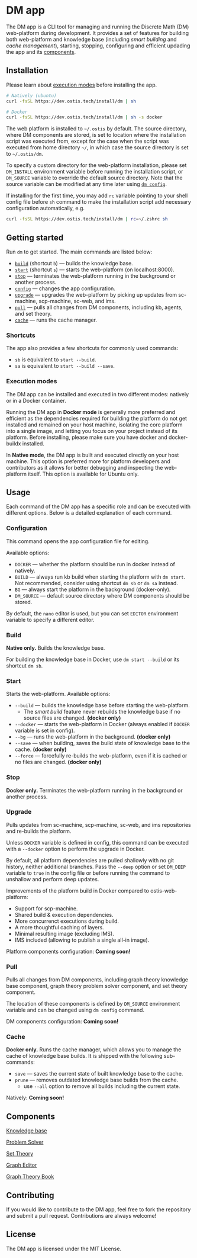 # DM app

The DM app is a CLI tool for managing and running the Discrete Math (DM) web-platform during development. It provides a set of features for building both web-platform and knowledge base (including *smart building* and *cache management*), starting, stopping, configuring and efficient updading the app and its [components](#components).

## Installation

Please learn about [execution modes](#execution-modes) before installing the app.

```sh
# Natively (ubuntu)
curl -fsSL https://dev.ostis.tech/install/dm | sh

# Docker
curl -fsSL https://dev.ostis.tech/install/dm | sh -s docker
```

The web platform is installed to `~/.ostis` by default. The source directory, where DM components are stored, is set to location where the installation script was executed from, except for the case when the script was executed from home directory `~/`, in which case the source directory is set to `~/.ostis/dm`.

To specify a custom directory for the web-platform installation, please set `DM_INSTALL` environment variable before running the installation script, or `DM_SOURCE` variable to override the default source directory. Note that the source variable can be modified at any time later using [`dm config`](#configuration).

If installing for the first time, you may add `rc` variable pointing to your shell config file before `sh` command to make the installation script add necessary configuration automatically, e.g.
```sh
curl -fsSL https://dev.ostis.tech/install/dm | rc=~/.zshrc sh
```

## Getting started

Run `dm` to get started. The main commands are listed below:
- [`build`](#build) (shortcut `b`) — builds the knowledge base.
- [`start`](#start) (shortcut `s`) — starts the web-platform (on localhost:8000).
- [`stop`](#stop) — terminates the web-platform running in the background or another process.
- [`config`](#configuration) —  changes the app configuration.
- [`upgrade`](#upgrade) — upgrades the web-platform by picking up updates from sc-machine, scp-machine, sc-web, and ims.
- [`pull`](#pull) — pulls all changes from DM components, including kb, agents, and set theory.
- [`cache`](#cache) — runs the cache manager.

### Shortcuts

The app also provides a few shortcuts for commonly used commands:
- `sb` is equivalent to `start --build`.
- `sa` is equivalent to `start --build --save`.

### Execution modes

The DM app can be installed and executed in two different modes: natively or in a Docker container.

Running the DM app in **Docker mode** is generally more preferred and efficient as the dependencies required for building the platform do not get installed and remained on your host machine, isolating the core platform into a single image, and letting you focus on your project instead of its platform. Before installing, please make sure you have docker and docker-buildx installed.

In **Native mode**, the DM app is built and executed directly on your host machine. This option is preferred more for platform developers and contributors as it allows for better debugging and inspecting the web-platform itself. This option is available for Ubuntu only.


## Usage

Each command of the DM app has a specific role and can be executed with different options. Below is a detailed explanation of each command.

### Configuration

This command opens the app configuration file for editing.

Available options:

- `DOCKER` — whether the platform should be run in docker instead of natively.
- `BUILD` — always run kb build when starting the platform with `dm start`.\
  Not recommended, consider using shortcut `dm sb` or `dm sa` instead.
- `BG` — always start the platform in the background (docker-only).
- `DM_SOURCE` — default source directory where DM components should be stored.

By default, the `nano` editor is used, but you can set `EDITOR` environment variable to specify a different editor.

### Build

**Native only.** Builds the knowledge base.

For building the knowledge base in Docker, use `dm start --build` or its shortcut `dm sb`.

### Start

Starts the web-platform. Available options:

- `--build` —  builds the knowledge base before starting the web-platform.
    - The *smart build* feature never rebuilds the knowledge base if no source files are changed. **(docker only)**
- `--docker` —  starts the web-platform in Docker (always enabled if `DOCKER` variable is set in config).
- `--bg` — runs the web-platform in the background. **(docker only)**
- `--save` — when building, saves the build state of knowledge base to the cache. **(docker only)**
- `--force` — forcefully re-builds the web-platform, even if it is cached or no files are changed. **(docker only)**

### Stop

**Docker only.** Terminates the web-platform running in the background or another process.

### Upgrade

Pulls updates from sc-machine, scp-machine, sc-web, and ims repositories and re-builds the platform. 

Unless `DOCKER` variable is defined in config, this command can be executed with a `--docker` option to perform the upgrade in Docker.

By default, all platform dependencies are pulled shallowly with no git history, neither additional branches. Pass the `--deep` option or set `DM_DEEP` variable to `true` in the config file or before running the command to unshallow and perform deep updates.

Improvements of the platform build in Docker compared to ostis-web-platform:

- Support for scp-machine.
- Shared build & execution dependencies.
- More concurrenct executions during build.
- A more thoughtful caching of layers.
- Minimal resulting image (excluding IMS).
- IMS included (allowing to publish a single all-in image).

Platform components configuration: **Coming soon!**

### Pull

Pulls all changes from DM components, including graph theory knowledge base component, graph theory problem solver component, and set theory component.

The location of these components is defined by `DM_SOURCE` environment variable and can be changed using `dm config` command.

DM components configuration: **Coming soon!**

### Cache

**Docker only.** Runs the cache manager, which allows you to manage the cache of knowledge base builds. It is shipped with the following sub-commands:

- `save` — saves the current state of built knowledge base to the cache.
- `prune` — removes outdated knowledge base builds from the cache.
  - use `--all` option to remove all builds including the current state.

Natively: **Coming soon!**

## Components

[Knowledge base](https://github.com/ostis-apps/gt-knowledge-base/tree/0.8.0)

[Problem Solver](https://github.com/ostis-apps/gt-knowledge-processing-machine/tree/0.8.0_fix)

[Set Theory](https://github.com/ostis-apps/set-theory/tree/0.8.0_kb)

[Graph Editor](https://github.com/ostis-apps/gt-ostis-drawings)

[Graph Theory Book](https://github.com/ostis-apps/gt-book)


## Contributing

If you would like to contribute to the DM app, feel free to fork the repository and submit a pull request. Contributions are always welcome!

## License

The DM app is licensed under the MIT License.

